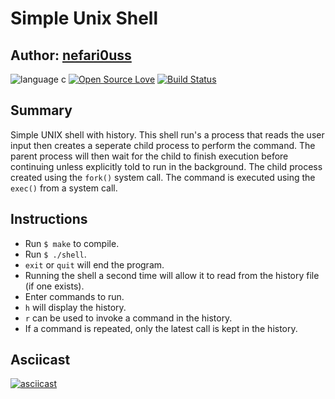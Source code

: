 # Simple Unix Shell

## Author: [nefari0uss](https://www.github.com/nefari0uss)

![language c](https://img.shields.io/badge/language-C-orange.svg "Language C")
[![Open Source Love](https://badges.frapsoft.com/os/mit/mit.svg?v=102)](https://github.com/ellerbrock/open-source-badge/)
[![Build Status](https://travis-ci.org/Nefari0uss/custom-unix-shell.svg?branch=master)](https://travis-ci.org/Nefari0uss/custom-unix-shell) 

## Summary
Simple UNIX shell with history. This shell run's a process that reads the user input then creates a seperate child process to perform the command. 
The parent process will then wait for the child to finish execution before continuing unless explicitly told to run in the background. The child process
created using the `fork()` system call. The command is executed using the `exec()` from a system call.

## Instructions
* Run `$ make` to compile. 
* Run `$ ./shell`.
* `exit` or `quit` will end the program. 
* Running the shell a second time will allow it to read from the history file (if one exists).
* Enter commands to run.
* `h` will display the history.
* `r` can be used to invoke a command in the history. 
* If a command is repeated, only the latest call is kept in the history.

## Asciicast
[![asciicast](https://asciinema.org/a/37yxcsctn5azwugeq0md9012v.png)](https://asciinema.org/a/37yxcsctn5azwugeq0md9012v)
